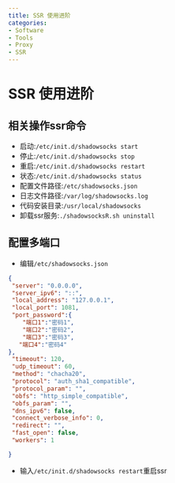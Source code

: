 ```yaml
---
title: SSR 使用进阶
categories:
- Software
- Tools
- Proxy
- SSR
---
```

# SSR 使用进阶

## 相关操作ssr命令

- 启动:`/etc/init.d/shadowsocks start `
-  停止:`/etc/init.d/shadowsocks stop `
-  重启:`/etc/init.d/shadowsocks restart`
-  状态:`/etc/init.d/shadowsocks status `
-  配置文件路径:`/etc/shadowsocks.json`
- 日志文件路径:`/var/log/shadowsocks.log `
- 代码安装目录:`/usr/local/shadowsocks `
- 卸载ssr服务:` ./shadowsocksR.sh uninstall `

## 配置多端口

- 编辑`/etc/shadowsocks.json`

```json
{
 "server": "0.0.0.0",
 "server_ipv6": "::",
 "local_address": "127.0.0.1",
 "local_port": 1081,
 "port_password":{
    "端口1":"密码1",
    "端口2":"密码2",
    "端口3":"密码3",
   "端口4":"密码4"
},
 "timeout": 120,
 "udp_timeout": 60,
 "method": "chacha20",
 "protocol": "auth_sha1_compatible",
 "protocol_param": "",
 "obfs": "http_simple_compatible",
 "obfs_param": "",
 "dns_ipv6": false,
 "connect_verbose_info": 0,
 "redirect": "",
 "fast_open": false,
 "workers": 1

}
```

- 输入`/etc/init.d/shadowsocks restart`重启ssr